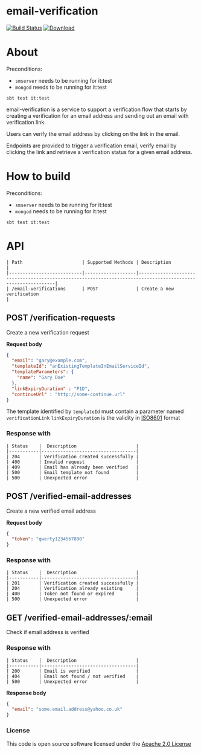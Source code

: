 # email-verification

[![Build Status](https://travis-ci.org/hmrc/email-verification.svg)](https://travis-ci.org/hmrc/email-verification) [ ![Download](https://api.bintray.com/packages/hmrc/releases/email-verification/images/download.svg) ](https://bintray.com/hmrc/releases/email-verification/_latestVersion)

# About

Preconditions:
- ```smserver``` needs to be running for it:test
- ```mongod``` needs to be running for it:test

```sbt test it:test```

email-verification is a service to support a verification flow that starts by creating a verification for an email address and sending out an email with verification link.

Users can verify the email address by clicking on the link in the email.

Endpoints are provided to trigger a verification email, verify email by clicking the link and retrieve a verification status for a given email address.

# How to build

Preconditions:
- ```smserver``` needs to be running for it:test
- ```mongod``` needs to be running for it:test

```sbt test it:test```

# API

    | Path                      | Supported Methods | Description                                                                                                 |
    |---------------------------|-------------------|-------------------------------------------------------------------------------------------------------------|
    | /email-verifications      | POST              | Create a new verification                                                                                   |


## POST /verification-requests

Create a new verification request

**Request body**

```json
{
  "email": "gary@example.com",
  "templateId": "anExistingTemplateInEmailServiceId",
  "templateParameters": {
    "name": "Gary Doe"
  },
  "linkExpiryDuration" : "P1D",
  "continueUrl" : "http://some-continue.url"
}
```

The template identified by ```templateId``` must contain a parameter named ```verificationLink```
```linkExpiryDuration``` is the validity in [ISO8601](https://en.wikipedia.org/wiki/ISO_8601#Durations) format

### Response with

    | Status    |  Description                      |
    |-----------|-----------------------------------|
    | 204       | Verification created successfully |
    | 400       | Invalid request                   |
    | 409       | Email has already been verified   |
    | 500       | Email template not found          |
    | 500       | Unexpected error                  |
    

## POST /verified-email-addresses

Create a new verified email address

**Request body**

```json
{
  "token": "qwerty1234567890"
}
```
### Response with

    | Status    |  Description                      |
    |-----------|-----------------------------------|
    | 201       | Verification created successfully |
    | 204       | Verification already existing     |
    | 400       | Token not found or expired        |
    | 500       | Unexpected error                  |


## GET /verified-email-addresses/:email

Check if email address is verified

### Response with

    | Status    |  Description                      |
    |-----------|-----------------------------------|
    | 200       | Email is verified                 |
    | 404       | Email not found / not verified    |
    | 500       | Unexpected error                  |

**Response body**

```json
{
  "email": "some.email.address@yahoo.co.uk"
}
```

### License

This code is open source software licensed under the [Apache 2.0 License]("http://www.apache.org/licenses/LICENSE-2.0.html")
